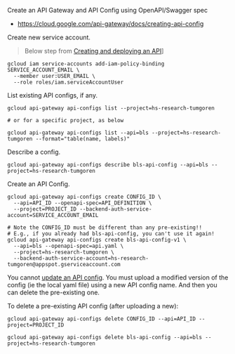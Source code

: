 
Create an API Gateway and API Config using OpenAPI/Swagger spec

- https://cloud.google.com/api-gateway/docs/creating-api-config

Create new service account.

> Below step from [Creating and deploying an API](https://cloud.google.com/api-gateway/docs/configure-dev-en)]

```
gcloud iam service-accounts add-iam-policy-binding SERVICE_ACCOUNT_EMAIL \
  --member user:USER_EMAIL \
  --role roles/iam.serviceAccountUser
```


List existing API configs, if any.

```
gcloud api-gateway api-configs list --project=hs-research-tumgoren

# or for a specific project, as below

gcloud api-gateway api-configs list --api=bls --project=hs-research-tumgoren --format="table(name, labels)"
```

Describe a config.

```
gcloud api-gateway api-configs describe bls-api-config --api=bls --project=hs-research-tumgoren
```

Create an API Config.

```
gcloud api-gateway api-configs create CONFIG_ID \
  --api=API_ID --openapi-spec=API_DEFINITION \
  --project=PROJECT_ID --backend-auth-service-account=SERVICE_ACCOUNT_EMAIL

# Note the CONFIG_ID must be different than any pre-existing!!
# E.g., if you already had bls-api-config, you can't use it again!
gcloud api-gateway api-configs create bls-api-config-v1 \
  --api=bls --openapi-spec=api.yaml \
  --project=hs-research-tumgoren \
  --backend-auth-service-account=hs-research-tumgoren@appspot.gserviceaccount.com
```

You cannot [update an API config][]. You must upload a modified version of
the config (ie the local yaml file) using a new API config name. And
then you can delete the pre-existing one.

[update an API config]: https://cloud.google.com/api-gateway/docs/creating-api-config#updating-an-api-config

To delete a pre-existing API config (after uploading a new):

```
gcloud api-gateway api-configs delete CONFIG_ID --api=API_ID --project=PROJECT_ID

gcloud api-gateway api-configs delete bls-api-config --api=bls --project=hs-research-tumgoren
```
